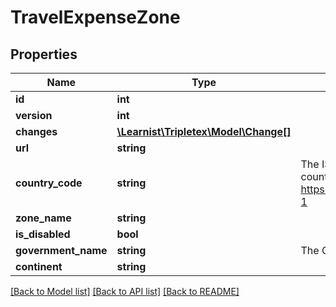 # TravelExpenseZone

## Properties
Name | Type | Description | Notes
------------ | ------------- | ------------- | -------------
**id** | **int** |  | [optional] 
**version** | **int** |  | [optional] 
**changes** | [**\Learnist\Tripletex\Model\Change[]**](Change.md) |  | [optional] 
**url** | **string** |  | [optional] 
**country_code** | **string** | The ISO 3166-1 Alpha2 code of the country (2 letters). https://en.wikipedia.org/wiki/ISO_3166-1 | [optional] 
**zone_name** | **string** |  | [optional] 
**is_disabled** | **bool** |  | [optional] 
**government_name** | **string** | The Government name | [optional] 
**continent** | **string** |  | [optional] 

[[Back to Model list]](../../README.md#documentation-for-models) [[Back to API list]](../../README.md#documentation-for-api-endpoints) [[Back to README]](../../README.md)

